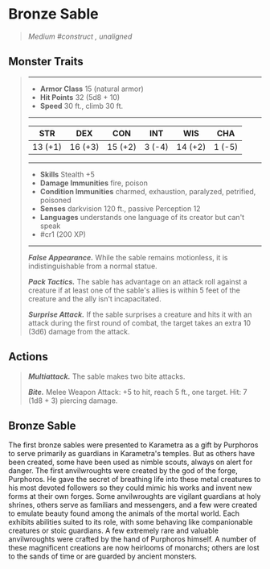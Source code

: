 # Bronze Sable
>*Medium #construct , unaligned*
## Monster Traits
>___
>- **Armor Class** 15 (natural armor)
>- **Hit Points** 32 (5d8 + 10)
>- **Speed** 30 ft., climb 30 ft.
>___
>|STR|DEX|CON|INT|WIS|CHA|
>|:---:|:---:|:---:|:---:|:---:|:---:|
>|13 (+1)|16 (+3)|15 (+2)|3 (-4)|14 (+2)|1 (-5)|
>___
>- **Skills** Stealth +5
>- **Damage Immunities** fire, poison
>- **Condition Immunities** charmed, exhaustion, paralyzed, petrified, poisoned
>- **Senses** darkvision 120 ft., passive Perception 12
>- **Languages** understands one language of its creator but can't speak
>- #cr1 (200 XP)
>___
>***False Appearance.*** While the sable remains motionless, it is indistinguishable from a normal statue.  
>
>***Pack Tactics.*** The sable has advantage on an attack roll against a creature if at least one of the sable's allies is within 5 feet of the creature and the ally isn't incapacitated.  
>
>***Surprise Attack.*** If the sable surprises a creature and hits it with an attack during the first round of combat, the target takes an extra 10 (3d6) damage from the attack.  
>
## Actions
>***Multiattack.*** The sable makes two bite attacks.  
>
>***Bite.*** Melee Weapon Attack: +5 to hit, reach 5 ft., one target. Hit: 7 (1d8 + 3) piercing damage.
## Bronze Sable
The first bronze sables were presented to Karametra as a gift by Purphoros to serve primarily as guardians in Karametra's temples. But as others have been created, some have been used as nimble scouts, always on alert for danger.
The first anvilwroughts were created by the god of the forge, Purphoros. He gave the secret of breathing life into these metal creatures to his most devoted followers so they could mimic his works and invent new forms at their own forges.
Some anvilwroughts are vigilant guardians at holy shrines, others serve as familiars and messengers, and a few were created to emulate beauty found among the animals of the mortal world. Each exhibits abilities suited to its role, with some behaving like companionable creatures or stoic guardians.
A few extremely rare and valuable anvilwroughts were crafted by the hand of Purphoros himself. A number of these magnificent creations are now heirlooms of monarchs; others are lost to the sands of time or are guarded by ancient monsters.